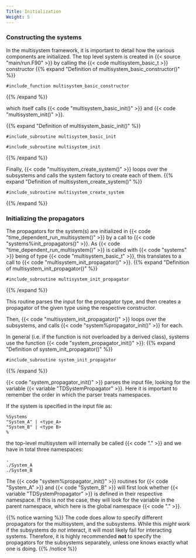 ```yaml
---
Title: Initialization
Weight: 5
---
```


### Constructing the systems

In the multisystem framework, it is important to detail how the various components are initialized.
The top level system is created in {{< source "main/run.F90" >}} by calling the {{< code multisystem_basic_t >}} constructor
{{% expand "Definition of multisystem_basic_constructor()" %}}
```Fortran
#include_function multisystem_basic_constructor
```
{{% /expand %}}

which itself calls {{< code "multisystem_basic_init()" >}} and {{< code "multisystem_init()" >}}.

{{% expand "Definition of multisystem_basic_init()" %}}
```Fortran
#include_subroutine multisystem_basic_init
```
```Fortran
#include_subroutine multisystem_init
```
{{% /expand %}}

Finally, {{< code "multisystem_create_system()" >}} loops over the subsystems and calls the system factory to create each of them.
{{% expand "Definition of multisystem_create_system()" %}}
```Fortran
#include_subroutine multisystem_create_system
```
{{% /expand %}}

### Initializing the propagators

The propagators for the system(s) are initialized in {{< code "time_dependent_run_multisystem()" >}} by a call to {{< code "systems%init_propagators()" >}}.
As {{< code "time_dependent_run_multisystem()" >}} is called with {{< code "systems" >}} being of type {{< code "multisystem_basic_t" >}}, this translates to a call to
{{< code "multisystem_init_propagator()" >}}.
{{% expand "Definition of multisystem_init_propagator()" %}}
```Fortran
#include_subroutine multisystem_init_propagator
```
{{% /expand %}}

This routine parses the input for the propagator type, and then creates a propagator of the given type using the respective constructor.

Then, {{< code "multisystem_init_propagator()" >}} loops over the subsystems, and calls {{< code "system%propagator_init()" >}} for each.

In general (i.e. if the function is not overloaded by a derived class), systems use the function {{< code "system_propagator_init()" >}}: 
{{% expand "Definition of system_init_propagator()" %}}
```Fortran
#include_subroutine system_init_propagator
```
{{% /expand %}}

{{< code "system_propagator_init()" >}} parses the input file, looking for the variable {{< variable "TDSystemPropagator" >}}. Here it is important to remember
the order in which the parser treats namespaces.

If the system is specified in the input file as:
```text
%Systems
"System_A" | <type_A>
"System_B" | <type B>
%
```
the top-level multisystem will internally be called {{< code "." >}} and we have in total three namespaces:
```text
. 
./System_A
./System_B
```

The {{< code "system%propagator_init()" >}} routines for {{< code "System_A" >}} and {{< code "System_B" >}} will first look whether {{< variable "TDSystemPropagator" >}} is defined in their respective namespace. If this is _not_ the case, they will look for the variable in the parent namespace, which here is the global namespace {{< code "." >}}.

{{% notice warning %}}
The code does allow to specify different propagators for the multisystem, and the subsystems. While this _might_ work if the subsystems do _not_ interact, it will most likely fail for interacting systems. Therefore, it is highly recommended **not** to specify the propagators for the subsystems separately, unless one knows exactly what one is doing.
{{% /notice %}}



